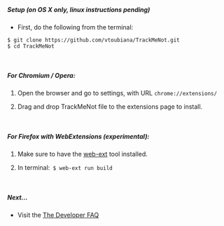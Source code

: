 <br>

##### Setup (on OS X  only, linux instructions pending)

* First, do the following from the terminal:
```
$ git clone https://github.com/vtoubiana/TrackMeNot.git
$ cd TrackMeNot
```

<br>

##### For Chromium / Opera:

1. Open the browser and go to settings, with URL ```chrome://extensions/```

2. Drag and drop TrackMeNot file to the extensions page to install.


<br>


##### For Firefox with WebExtensions (_experimental_):

1. Make sure to have the [web-ext](https://developer.mozilla.org/en-US/Add-ons/WebExtensions/Getting_started_with_web-ext) tool installed.

2. In terminal:` $ web-ext run build`


<br>

##### Next...

- Visit the [The Developer FAQ](https://github.com/vtoubiana/TrackMeNot/wiki/DevFAQ)
